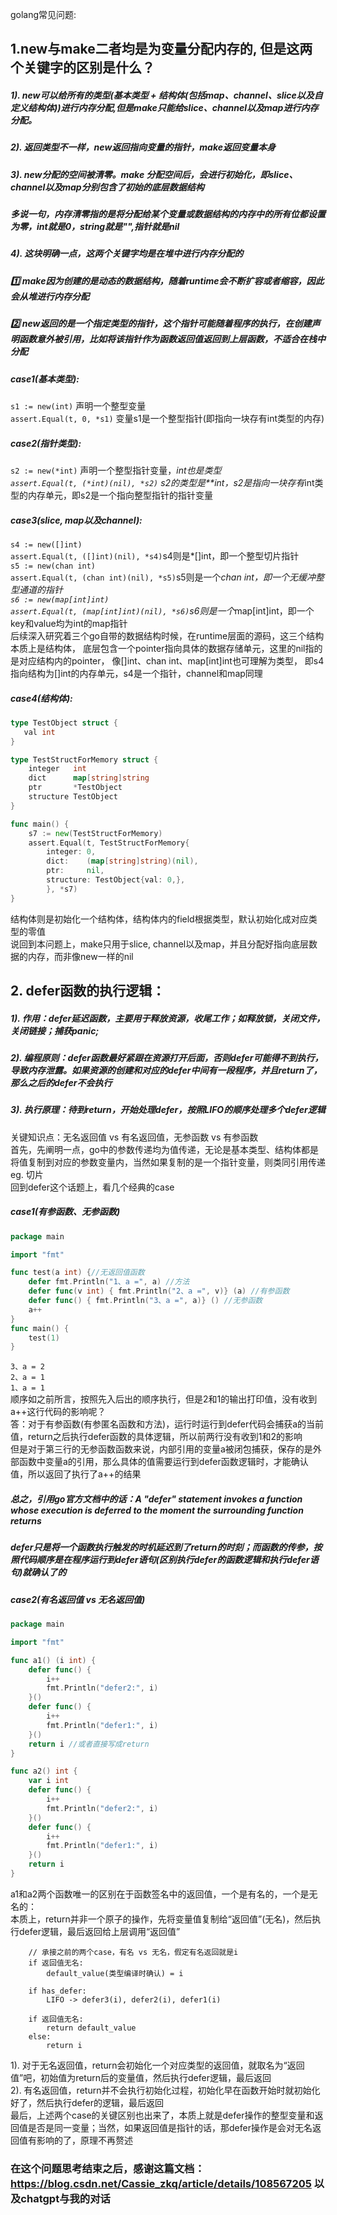 golang常见问题:  

## 1.new与make二者均是为变量分配内存的, 但是这两个关键字的区别是什么？  
##### 1). new可以给所有的类型(基本类型 + 结构体(包括map、channel、slice以及自定义结构体))进行内存分配,但是make只能给slice、channel以及map进行内存分配。  
##### 2). 返回类型不一样，new返回指向变量的指针，make返回变量本身  
##### 3). new分配的空间被清零。make 分配空间后，会进行初始化，即slice、channel以及map分别包含了初始的底层数据结构  
##### 多说一句，内存清零指的是将分配给某个变量或数据结构的内存中的所有位都设置为零，int就是0，string就是"",指针就是nil  
##### 4). 这块明确一点，这两个关键字均是在堆中进行内存分配的  
##### 1️⃣ make因为创建的是动态的数据结构，随着runtime会不断扩容或者缩容，因此会从堆进行内存分配  
##### 2️⃣ new返回的是一个指定类型的指针，这个指针可能随着程序的执行，在创建声明函数意外被引用，比如将该指针作为函数返回值返回到上层函数，不适合在栈中分配
##### case1(基本类型):  
`s1 := new(int)` 声明一个整型变量  
`assert.Equal(t, 0, *s1)` 变量s1是一个整型指针(即指向一块存有int类型的内存)  
##### case2(指针类型):
`s2 := new(*int)` 声明一个整型指针变量，*int也是类型  
`assert.Equal(t, (*int)(nil), *s2)` 
s2的类型是**int，s2是指向一块存有*int类型的内存单元，即s2是一个指向整型指针的指针变量
##### case3(slice, map以及channel): 
`s4 := new([]int)`  
`assert.Equal(t, ([]int)(nil), *s4)`s4则是*[]int，即一个整型切片指针  
`s5 := new(chan int)`  
`assert.Equal(t, (chan int)(nil), *s5)`s5则是一个*chan int，即一个无缓冲整型通道的指针  
`s6 := new(map[int]int)`  
`assert.Equal(t, (map[int]int)(nil), *s6)`s6则是一个*map[int]int，即一个key和value均为int的map指针  
后续深入研究着三个go自带的数据结构时候，在runtime层面的源码，这三个结构本质上是结构体，
底层包含一个pointer指向具体的数据存储单元，这里的nil指的是对应结构内的pointer，
像[]int、chan int、map[int]int也可理解为类型，
即s4指向结构为[]int的内存单元，s4是一个指针，channel和map同理  
##### case4(结构体):
```go
type TestObject struct { 
   val int 
}

type TestStructForMemory struct {
    integer   int
    dict      map[string]string
    ptr       *TestObject
    structure TestObject
}

func main() {
    s7 := new(TestStructForMemory)
    assert.Equal(t, TestStructForMemory{
        integer: 0,
        dict:    (map[string]string)(nil),
        ptr:     nil,
		structure: TestObject{val: 0,},
        }, *s7)
}
```
结构体则是初始化一个结构体，结构体内的field根据类型，默认初始化成对应类型的零值  
说回到本问题上，make只用于slice, channel以及map，并且分配好指向底层数据的内存，而非像new一样的nil

## 2. defer函数的执行逻辑：  
##### 1). 作用：defer延迟函数，主要用于释放资源，收尾工作；如释放锁，关闭文件，关闭链接；捕获panic;  
##### 2). 编程原则：defer函数最好紧跟在资源打开后面，否则defer可能得不到执行，导致内存泄露。如果资源的创建和对应的defer中间有一段程序，并且return了，那么之后的defer不会执行
##### 3). 执行原理：待到return，开始处理defer，按照LIFO的顺序处理多个defer逻辑

关键知识点：无名返回值 vs 有名返回值，无参函数 vs 有参函数  
首先，先阐明一点，go中的参数传递均为值传递，无论是基本类型、结构体都是将值复制到对应的参数变量内，当然如果复制的是一个指针变量，则类同引用传递 eg. 切片  
回到defer这个话题上，看几个经典的case  
##### case1(有参函数、无参函数)
```go
package main

import "fmt"

func test(a int) {//无返回值函数
	defer fmt.Println("1、a =", a) //方法
	defer func(v int) { fmt.Println("2、a =", v)} (a) //有参函数
	defer func() { fmt.Println("3、a =", a)} () //无参函数
	a++
}
func main() {
	test(1)
}
```
`3、a = 2`  
`2、a = 1`  
`1、a = 1`  
顺序如之前所言，按照先入后出的顺序执行，但是2和1的输出打印值，没有收到a++这行代码的影响呢？  
答：对于有参函数(有参匿名函数和方法)，运行时运行到defer代码会捕获a的当前值，return之后执行defer函数的具体逻辑，所以前两行没有收到1和2的影响  
但是对于第三行的无参函数函数来说，内部引用的变量a被闭包捕获，保存的是外部函数中变量a的引用，那么具体的值需要运行到defer函数逻辑时，才能确认值，所以返回了执行了a++的结果  
##### 总之，引用go官方文档中的话：A "defer" statement invokes a function whose execution is deferred to the moment the surrounding function returns
##### defer只是将一个函数执行触发的时机延迟到了return的时刻；而函数的传参，按照代码顺序是在程序运行到defer语句(区别执行defer的函数逻辑和执行defer语句)就确认了的

##### case2(有名返回值 vs 无名返回值)
```go
package main

import "fmt"

func a1() (i int) {
	defer func() {
		i++
		fmt.Println("defer2:", i)
	}()
	defer func() {
		i++
		fmt.Println("defer1:", i)
	}()
	return i //或者直接写成return
}

func a2() int {
    var i int
    defer func() {
        i++
        fmt.Println("defer2:", i)
    }()
    defer func() {
        i++
        fmt.Println("defer1:", i)
    }()
    return i
}
```  
a1和a2两个函数唯一的区别在于函数签名中的返回值，一个是有名的，一个是无名的：  
本质上，return并非一个原子的操作，先将变量值复制给“返回值”(无名)，然后执行defer逻辑，最后返回给上层调用“返回值”  
```
    // 承接之前的两个case，有名 vs 无名，假定有名返回就是i
    if 返回值无名:
        default_value(类型编译时确认) = i
    
    if has_defer:
        LIFO -> defer3(i), defer2(i), defer1(i)
    
    if 返回值无名:
        return default_value 
    else:
        return i    
```
1). 对于无名返回值，return会初始化一个对应类型的返回值，就取名为“返回值”吧，初始值为return后的变量值，然后执行defer逻辑，最后返回  
2). 有名返回值，return并不会执行初始化过程，初始化早在函数开始时就初始化好了，然后执行defer的逻辑，最后返回  
最后，上述两个case的关键区别也出来了，本质上就是defer操作的整型变量和返回值是否是同一变量；当然，如果返回值是指针的话，那defer操作是会对无名返回值有影响的了，原理不再赘述  
### 在这个问题思考结束之后，感谢这篇文档：https://blog.csdn.net/Cassie_zkq/article/details/108567205 以及chatgpt与我的对话